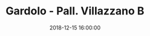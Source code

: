 ---
title: Gardolo - Pall. Villazzano B
date: 2018-12-15 16:00:00
squadra-a: Pall. Villazzano B
punteggio-a: 
squadra-b: Bc Gardolo
punteggio-b: 
partite/squadra: under-16-18-19
luogo: Centro Sportivo Trento Nord
categoria: under 16
---